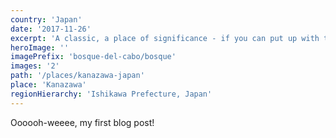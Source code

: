 ```yaml
---
country: 'Japan'
date: '2017-11-26'
excerpt: 'A classic, a place of significance - if you can put up with the crowds.'
heroImage: ''
imagePrefix: 'bosque-del-cabo/bosque'
images: '2'
path: '/places/kanazawa-japan'
place: 'Kanazawa'
regionHierarchy: 'Ishikawa Prefecture, Japan'
---
```


Oooooh-weeee, my first blog post!

